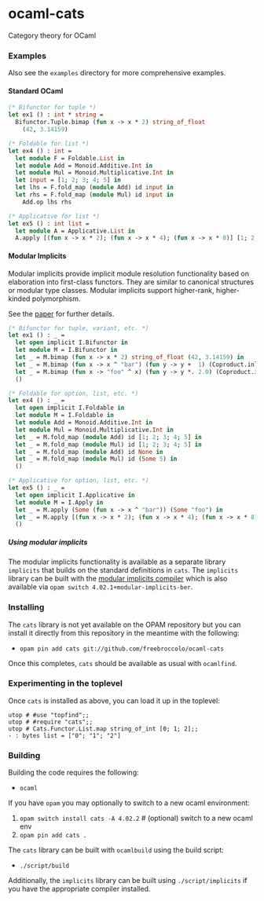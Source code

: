 # ocaml-cats

Category theory for OCaml

### Examples

Also see the `examples` directory for more comprehensive examples.

#### Standard OCaml

```ocaml
(* Bifunctor for tuple *)
let ex1 () : int * string =
  Bifunctor.Tuple.bimap (fun x -> x * 2) string_of_float
    (42, 3.14159)

(* Foldable for list *)
let ex4 () : int =
  let module F = Foldable.List in
  let module Add = Monoid.Additive.Int in
  let module Mul = Monoid.Multiplicative.Int in
  let input = [1; 2; 3; 4; 5] in
  let lhs = F.fold_map (module Add) id input in
  let rhs = F.fold_map (module Mul) id input in
    Add.op lhs rhs

(* Applicative for list *)
let ex5 () : int list =
  let module A = Applicative.List in
  A.apply [(fun x -> x * 2); (fun x -> x * 4); (fun x -> x * 8)] [1; 2; 3]
```

#### Modular Implicits

Modular implicits provide implicit module resolution functionality
based on elaboration into first-class functors. They are similar to
canonical structures or modular type classes. Modular implicits
support higher-rank, higher-kinded polymorphism.

See the [paper](http://www.lpw25.net/ml2014.pdf) for further details.

```ocaml
(* Bifunctor for tuple, variant, etc. *)
let ex1 () : _ =
  let open implicit I.Bifunctor in
  let module M = I.Bifunctor in
  let _ = M.bimap (fun x -> x * 2) string_of_float (42, 3.14159) in
  let _ = M.bimap (fun x -> x ^ "bar") (fun y -> y +  1) (Coproduct.inl "foo") in
  let _ = M.bimap (fun x -> "foo" ^ x) (fun y -> y *. 2.0) (Coproduct.inr 1.0) in
  ()

(* Foldable for option, list, etc. *)
let ex4 () : _ =
  let open implicit I.Foldable in
  let module M = I.Foldable in
  let module Add = Monoid.Additive.Int in
  let module Mul = Monoid.Multiplicative.Int in
  let _ = M.fold_map (module Add) id [1; 2; 3; 4; 5] in
  let _ = M.fold_map (module Mul) id [1; 2; 3; 4; 5] in
  let _ = M.fold_map (module Add) id None in
  let _ = M.fold_map (module Mul) id (Some 5) in
  ()

(* Applicative for option, list, etc. *)
let ex5 () : _ =
  let open implicit I.Applicative in
  let module M = I.Apply in
  let _ = M.apply (Some (fun x -> x ^ "bar")) (Some "foo") in
  let _ = M.apply [(fun x -> x * 2); (fun x -> x * 4); (fun x -> x * 8)] [1; 2; 3] in
  ()
```

##### Using modular implicits

The modular implicits functionality is available as a separate library
`implicits` that builds on the standard definitions in `cats`. The
`implicits` library can be built with the
[modular implicits compiler](https://github.com/ocamllabs/ocaml-modular-implicits)
which is also available via `opam switch
4.02.1+modular-implicits-ber`.

### Installing

The `cats` library is not yet available on the OPAM repository but you
can install it directly from this repository in the meantime with the
following:

* `opam pin add cats git://github.com/freebroccolo/ocaml-cats`

Once this completes, `cats` should be available as usual with
`ocamlfind`.

### Experimenting in the toplevel

Once `cats` is installed as above, you can load it up in the toplevel:

```
utop # #use "topfind";;
utop # #require "cats";;
utop # Cats.Functor.List.map string_of_int [0; 1; 2];;
- : bytes list = ["0"; "1"; "2"]
```

### Building

Building the code requires the following:

* `ocaml`

If you have `opam` you may optionally to switch to a new ocaml
environment:

1. `opam switch install cats -A 4.02.2` # (optional) switch to a new ocaml env
2. `opam pin add cats .`

The `cats` library can be built with `ocamlbuild` using the build script:

* `./script/build`

Additionally, the `implicits` library can be built using
`./script/implicits` if you have the appropriate compiler installed.
